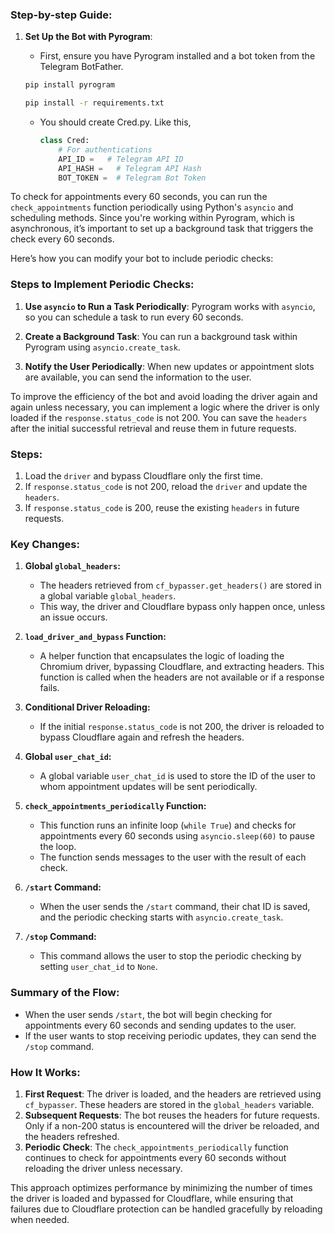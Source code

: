 ### Step-by-step Guide:

1. **Set Up the Bot with Pyrogram**:
   - First, ensure you have Pyrogram installed and a bot token from the Telegram BotFather.

   ```bash
   pip install pyrogram
   ```

   ```bash
   pip install -r requirements.txt
   ```

   - You should create Cred.py. Like this,
        ```python
        class Cred:
            # For authentications
            API_ID =   # Telegram API ID
            API_HASH =   # Telegram API Hash
            BOT_TOKEN =  # Telegram Bot Token
        ```

To check for appointments every 60 seconds, you can run the `check_appointments` function periodically using Python's `asyncio` and scheduling methods. Since you're working within Pyrogram, which is asynchronous, it’s important to set up a background task that triggers the check every 60 seconds.

Here’s how you can modify your bot to include periodic checks:

### Steps to Implement Periodic Checks:

1. **Use `asyncio` to Run a Task Periodically**:
   Pyrogram works with `asyncio`, so you can schedule a task to run every 60 seconds.

2. **Create a Background Task**:
   You can run a background task within Pyrogram using `asyncio.create_task`.

3. **Notify the User Periodically**:
   When new updates or appointment slots are available, you can send the information to the user.

To improve the efficiency of the bot and avoid loading the driver again and again unless necessary, you can implement a logic where the driver is only loaded if the `response.status_code` is not 200. You can save the `headers` after the initial successful retrieval and reuse them in future requests.

### Steps:
1. Load the `driver` and bypass Cloudflare only the first time.
2. If `response.status_code` is not 200, reload the `driver` and update the `headers`.
3. If `response.status_code` is 200, reuse the existing `headers` in future requests.

### Key Changes:
1. **Global `global_headers`:**
   - The headers retrieved from `cf_bypasser.get_headers()` are stored in a global variable `global_headers`.
   - This way, the driver and Cloudflare bypass only happen once, unless an issue occurs.

2. **`load_driver_and_bypass` Function:**
   - A helper function that encapsulates the logic of loading the Chromium driver, bypassing Cloudflare, and extracting headers. This function is called when the headers are not available or if a response fails.

3. **Conditional Driver Reloading:**
   - If the initial `response.status_code` is not 200, the driver is reloaded to bypass Cloudflare again and refresh the headers.

4. **Global `user_chat_id`:**
   - A global variable `user_chat_id` is used to store the ID of the user to whom appointment updates will be sent periodically.

5. **`check_appointments_periodically` Function:**
   - This function runs an infinite loop (`while True`) and checks for appointments every 60 seconds using `asyncio.sleep(60)` to pause the loop.
   - The function sends messages to the user with the result of each check.

6. **`/start` Command:**
   - When the user sends the `/start` command, their chat ID is saved, and the periodic checking starts with `asyncio.create_task`.
   
7. **`/stop` Command:**
   - This command allows the user to stop the periodic checking by setting `user_chat_id` to `None`.

### Summary of the Flow:
- When the user sends `/start`, the bot will begin checking for appointments every 60 seconds and sending updates to the user.
- If the user wants to stop receiving periodic updates, they can send the `/stop` command.

### How It Works:
1. **First Request**: The driver is loaded, and the headers are retrieved using `cf_bypasser`. These headers are stored in the `global_headers` variable.
2. **Subsequent Requests**: The bot reuses the headers for future requests. Only if a non-200 status is encountered will the driver be reloaded, and the headers refreshed.
3. **Periodic Check**: The `check_appointments_periodically` function continues to check for appointments every 60 seconds without reloading the driver unless necessary.

This approach optimizes performance by minimizing the number of times the driver is loaded and bypassed for Cloudflare, while ensuring that failures due to Cloudflare protection can be handled gracefully by reloading when needed.
